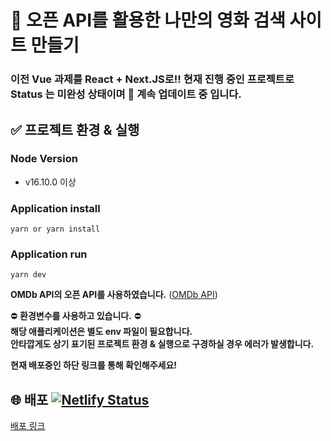 # 🍿 오픈 API를 활용한 나만의 영화 검색 사이트 만들기

### 이전 Vue 과제를 React + Next.JS로!! 현재 진행 중인 프로젝트로 Status 는 미완성 상태이며 :construction_worker: 계속 업데이트 중 입니다.

## ✅ 프로젝트 환경 & 실행

### Node Version
- v16.10.0 이상
### Application install
`yarn or yarn install`
### Application run
`yarn dev`

**OMDb API의 오픈 API를 사용하였습니다.** ([OMDb API](http://www.omdbapi.com/))

⛔️ **환경변수를 사용하고 있습니다.** ⛔️
<br>
**해당 애플리케이션은 별도 env 파일이 필요합니다.**
<br>
**안타깝게도 상기 표기된 프로젝트 환경 & 실행으로 구경하실 경우 에러가 발생합니다.**
<br>

**현재 배포중인 하단 링크를 통해 확인해주세요!**


## 🌐 배포 [![Netlify Status](https://api.netlify.com/api/v1/badges/be4889a8-c872-415a-ad6b-121f593bc22c/deploy-status)](https://app.netlify.com/sites/lucid-austin-f689bd/deploys)
[배포 링크](https://lucid-austin-f689bd.netlify.app/)
<br>
